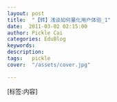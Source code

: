 ```yaml
---
layout: post  
title:  "【转】浅谈如何量化用户体验_1"
date:  2011-03-02 02:15:00
author: Pickle Cai  
categories: EduBlog  
keywords: 
description:   
tags:	pickle   
cover:  "/assets/cover.jpg"  

---
```


[标签:内容]
